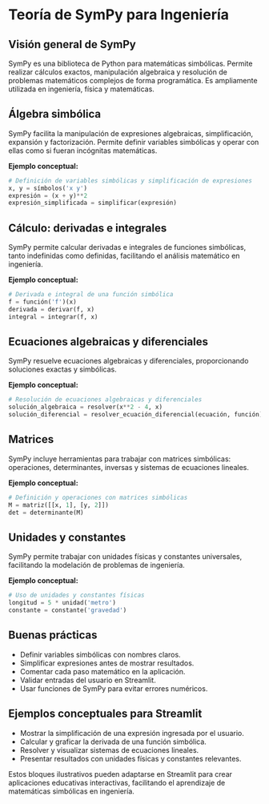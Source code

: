 # Teoría de SymPy para Ingeniería

## Visión general de SymPy
SymPy es una biblioteca de Python para matemáticas simbólicas. Permite realizar cálculos exactos, manipulación algebraica y resolución de problemas matemáticos complejos de forma programática. Es ampliamente utilizada en ingeniería, física y matemáticas.

## Álgebra simbólica
SymPy facilita la manipulación de expresiones algebraicas, simplificación, expansión y factorización. Permite definir variables simbólicas y operar con ellas como si fueran incógnitas matemáticas.

**Ejemplo conceptual:**
```python
# Definición de variables simbólicas y simplificación de expresiones
x, y = símbolos('x y')
expresión = (x + y)**2
expresión_simplificada = simplificar(expresión)
```

## Cálculo: derivadas e integrales
SymPy permite calcular derivadas e integrales de funciones simbólicas, tanto indefinidas como definidas, facilitando el análisis matemático en ingeniería.

**Ejemplo conceptual:**
```python
# Derivada e integral de una función simbólica
f = función('f')(x)
derivada = derivar(f, x)
integral = integrar(f, x)
```

## Ecuaciones algebraicas y diferenciales
SymPy resuelve ecuaciones algebraicas y diferenciales, proporcionando soluciones exactas y simbólicas.

**Ejemplo conceptual:**
```python
# Resolución de ecuaciones algebraicas y diferenciales
solución_algebraica = resolver(x**2 - 4, x)
solución_diferencial = resolver_ecuación_diferencial(ecuación, función)
```

## Matrices
SymPy incluye herramientas para trabajar con matrices simbólicas: operaciones, determinantes, inversas y sistemas de ecuaciones lineales.

**Ejemplo conceptual:**
```python
# Definición y operaciones con matrices simbólicas
M = matriz([[x, 1], [y, 2]])
det = determinante(M)
```

## Unidades y constantes
SymPy permite trabajar con unidades físicas y constantes universales, facilitando la modelación de problemas de ingeniería.

**Ejemplo conceptual:**
```python
# Uso de unidades y constantes físicas
longitud = 5 * unidad('metro')
constante = constante('gravedad')
```

## Buenas prácticas
- Definir variables simbólicas con nombres claros.
- Simplificar expresiones antes de mostrar resultados.
- Comentar cada paso matemático en la aplicación.
- Validar entradas del usuario en Streamlit.
- Usar funciones de SymPy para evitar errores numéricos.

## Ejemplos conceptuales para Streamlit
- Mostrar la simplificación de una expresión ingresada por el usuario.
- Calcular y graficar la derivada de una función simbólica.
- Resolver y visualizar sistemas de ecuaciones lineales.
- Presentar resultados con unidades físicas y constantes relevantes.

Estos bloques ilustrativos pueden adaptarse en Streamlit para crear aplicaciones educativas interactivas, facilitando el aprendizaje de matemáticas simbólicas en ingeniería.